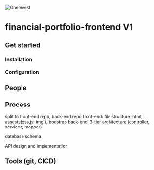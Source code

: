 ![OneInvest](https://github.com/user-attachments/assets/adcab216-33d2-4fc9-b0a2-52b86feed5cf)

# financial-portfolio-frontend V1
## Get started
### Installation

### Configuration

## People


## Process 
split to front-end repo, back-end repo
front-end: file structure (html, assests(css,js, img)), boostrap
back-end: 3-tier architecture (controller, services, mapper)

datebase schema

API design and implementation


## Tools (git, CICD)
